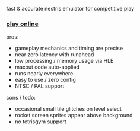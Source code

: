 fast & accurate nestris emulator for competitive play

### [play online](https://kirjava.xyz/nestulator)


pros:

* gameplay mechanics and timing are precise
* near zero latency with runahead 
* low processing / memory usage via HLE
* maxout code auto-applied
* runs nearly everywhere
* easy to use / zero config
* NTSC / PAL support

cons / todo:

* occasional small tile glitches on level select
* rocket screen sprites appear above background
* no tetrisgym support 
